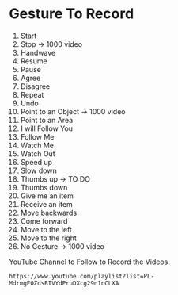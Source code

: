 # Gesture To Record

1. Start
2. Stop → 1000 video
3. Handwave
4. Resume
5. Pause
6. Agree
7. Disagree
8. Repeat
9. Undo
10. Point to an Object → 1000 video
11. Point to an Area
12. I will Follow You
13. Follow Me
14. Watch Me
15. Watch Out
16. Speed up
17. Slow down
18. Thumbs up → TO DO
19. Thumbs down
20. Give me an item
21. Receive an item
22. Move backwards
23. Come forward
24. Move to the left
25. Move to the right
26. No Gesture → 1000 video

YouTube Channel to Follow to Record the Videos:

    https://www.youtube.com/playlist?list=PL-MdrmgE0ZdsBIVYdPruDXcg29n1nCLXA
